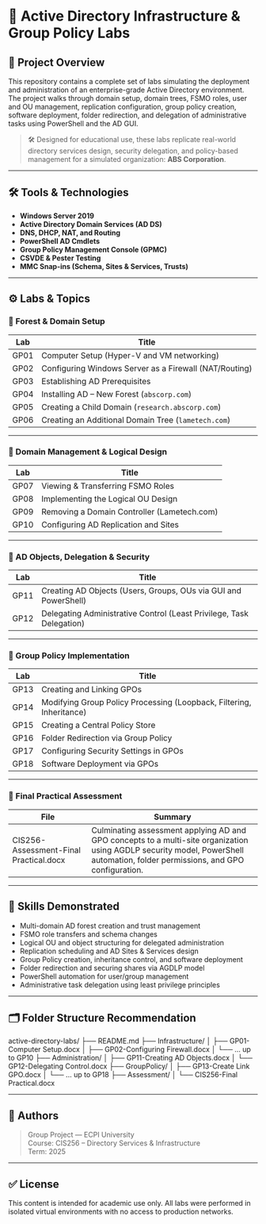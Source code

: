 # 🧱 Active Directory Infrastructure & Group Policy Labs

## 📌 Project Overview
This repository contains a complete set of labs simulating the deployment and administration of an enterprise-grade Active Directory environment. The project walks through domain setup, domain trees, FSMO roles, user and OU management, replication configuration, group policy creation, software deployment, folder redirection, and delegation of administrative tasks using PowerShell and the AD GUI.

> 🛠️ Designed for educational use, these labs replicate real-world directory services design, security delegation, and policy-based management for a simulated organization: **ABS Corporation**.

---

## 🛠️ Tools & Technologies
- **Windows Server 2019**
- **Active Directory Domain Services (AD DS)**
- **DNS, DHCP, NAT, and Routing**
- **PowerShell AD Cmdlets**
- **Group Policy Management Console (GPMC)**
- **CSVDE & Pester Testing**
- **MMC Snap-ins (Schema, Sites & Services, Trusts)**

---

## ⚙️ Labs & Topics

### 🔧 Forest & Domain Setup
| Lab | Title |
|-----|-------|
| GP01 | Computer Setup (Hyper-V and VM networking) |
| GP02 | Configuring Windows Server as a Firewall (NAT/Routing) |
| GP03 | Establishing AD Prerequisites |
| GP04 | Installing AD – New Forest (`abscorp.com`) |
| GP05 | Creating a Child Domain (`research.abscorp.com`) |
| GP06 | Creating an Additional Domain Tree (`lametech.com`) |

---

### 👑 Domain Management & Logical Design
| Lab | Title |
|-----|-------|
| GP07 | Viewing & Transferring FSMO Roles |
| GP08 | Implementing the Logical OU Design |
| GP09 | Removing a Domain Controller (Lametech.com) |
| GP10 | Configuring AD Replication and Sites |

---

### 👤 AD Objects, Delegation & Security
| Lab | Title |
|-----|-------|
| GP11 | Creating AD Objects (Users, Groups, OUs via GUI and PowerShell) |
| GP12 | Delegating Administrative Control (Least Privilege, Task Delegation) |

---

### 🎯 Group Policy Implementation
| Lab | Title |
|-----|-------|
| GP13 | Creating and Linking GPOs |
| GP14 | Modifying Group Policy Processing (Loopback, Filtering, Inheritance) |
| GP15 | Creating a Central Policy Store |
| GP16 | Folder Redirection via Group Policy |
| GP17 | Configuring Security Settings in GPOs |
| GP18 | Software Deployment via GPOs |

---

### 🧪 Final Practical Assessment
| File | Summary |
|------|---------|
| CIS256-Assessment-Final Practical.docx | Culminating assessment applying AD and GPO concepts to a multi-site organization using AGDLP security model, PowerShell automation, folder permissions, and GPO configuration. |

---

## 🧰 Skills Demonstrated
- Multi-domain AD forest creation and trust management
- FSMO role transfers and schema changes
- Logical OU and object structuring for delegated administration
- Replication scheduling and AD Sites & Services design
- Group Policy creation, inheritance control, and software deployment
- Folder redirection and securing shares via AGDLP model
- PowerShell automation for user/group management
- Administrative task delegation using least privilege principles

---

## 🗂 Folder Structure Recommendation

active-directory-labs/
├── README.md
├── Infrastructure/
│ ├── GP01-Computer Setup.docx
│ ├── GP02-Configuring Firewall.docx
│ └── ... up to GP10
├── Administration/
│ ├── GP11-Creating AD Objects.docx
│ └── GP12-Delegating Control.docx
├── GroupPolicy/
│ ├── GP13-Create Link GPO.docx
│ └── ... up to GP18
├── Assessment/
│ └── CIS256-Final Practical.docx

---

## 👤 Authors
> Group Project — ECPI University  
Course: CIS256 – Directory Services & Infrastructure  
Term: 2025

---

## ✅ License
This content is intended for academic use only. All labs were performed in isolated virtual environments with no access to production networks.

